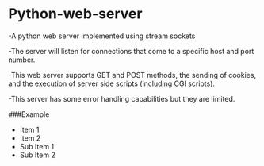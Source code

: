 # Python-web-server
-A python web server implemented using stream sockets

-The server will listen for connections that come to a specific host and port number.

 -This web server supports GET and POST methods, the sending of cookies, and the execution of server side scripts (including CGI scripts).

 -This server has some error handling capabilities but they are limited.
 
 ###Example
 - Item 1
 - Item 2
  - Sub Item 1
  - Sub Item 2
